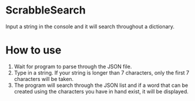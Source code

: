 # ScrabbleSearch
Input a string in the console and it will search throughout a dictionary.

# How to use
1. Wait for program to parse through the JSON file.
2. Type in a string. If your string is longer than 7 characters, only the first 7 characters will be taken.
3. The program will search through the JSON list and if a word that can be created using the characters you have in hand exist, it will be displayed.
